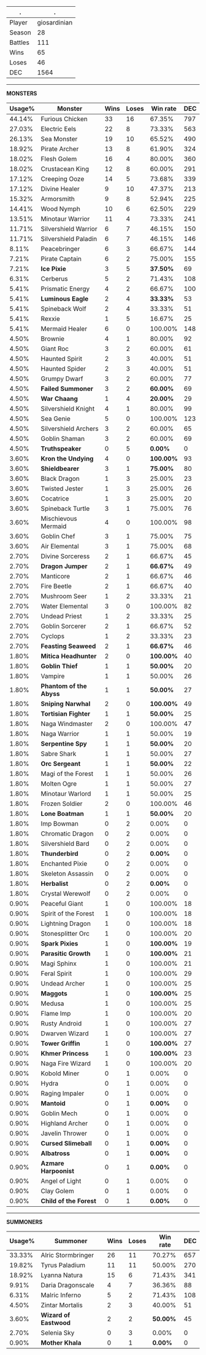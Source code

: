 .|.
|-|-
Player|giosardinian
Season|28
Battles|111
Wins|65
Loses|46
DEC|1564

---
**MONSTERS**

Usage%|Monster|Wins|Loses|Win rate|DEC|
-|-|-|-|-|-|
44.14%|Furious Chicken|33|16|67.35%|797|
27.03%|Electric Eels|22|8|73.33%|563|
26.13%|Sea Monster|19|10|65.52%|490|
18.92%|Pirate Archer|13|8|61.90%|324|
18.02%|Flesh Golem|16|4|80.00%|360|
18.02%|Crustacean King|12|8|60.00%|291|
17.12%|Creeping Ooze|14|5|73.68%|339|
17.12%|Divine Healer|9|10|47.37%|213|
15.32%|Armorsmith|9|8|52.94%|225|
14.41%|Wood Nymph|10|6|62.50%|229|
13.51%|Minotaur Warrior|11|4|73.33%|241|
11.71%|Silvershield Warrior|6|7|46.15%|150|
11.71%|Silvershield Paladin|6|7|46.15%|146|
8.11%|Peacebringer|6|3|66.67%|144|
7.21%|Pirate Captain|6|2|75.00%|155|
7.21%|**Ice Pixie**|3|5|**37.50%**|69|
6.31%|Cerberus|5|2|71.43%|108|
5.41%|Prismatic Energy|4|2|66.67%|100|
5.41%|**Luminous Eagle**|2|4|**33.33%**|53|
5.41%|Spineback Wolf|2|4|33.33%|51|
5.41%|Rexxie|1|5|16.67%|25|
5.41%|Mermaid Healer|6|0|100.00%|148|
4.50%|Brownie|4|1|80.00%|92|
4.50%|Giant Roc|3|2|60.00%|61|
4.50%|Haunted Spirit|2|3|40.00%|51|
4.50%|Haunted Spider|2|3|40.00%|51|
4.50%|Grumpy Dwarf|3|2|60.00%|77|
4.50%|**Failed Summoner**|3|2|**60.00%**|69|
4.50%|**War Chaang**|1|4|**20.00%**|29|
4.50%|Silvershield Knight|4|1|80.00%|99|
4.50%|Sea Genie|5|0|100.00%|123|
4.50%|Silvershield Archers|3|2|60.00%|65|
4.50%|Goblin Shaman|3|2|60.00%|69|
4.50%|**Truthspeaker**|0|5|**0.00%**|0|
3.60%|**Kron the Undying**|4|0|**100.00%**|93|
3.60%|**Shieldbearer**|3|1|**75.00%**|80|
3.60%|Black Dragon|1|3|25.00%|23|
3.60%|Twisted Jester|1|3|25.00%|26|
3.60%|Cocatrice|1|3|25.00%|20|
3.60%|Spineback Turtle|3|1|75.00%|76|
3.60%|Mischievous Mermaid|4|0|100.00%|98|
3.60%|Goblin Chef|3|1|75.00%|75|
3.60%|Air Elemental|3|1|75.00%|68|
2.70%|Divine Sorceress|2|1|66.67%|45|
2.70%|**Dragon Jumper**|2|1|**66.67%**|49|
2.70%|Manticore|2|1|66.67%|46|
2.70%|Fire Beetle|2|1|66.67%|40|
2.70%|Mushroom Seer|1|2|33.33%|21|
2.70%|Water Elemental|3|0|100.00%|82|
2.70%|Undead Priest|1|2|33.33%|25|
2.70%|Goblin Sorcerer|2|1|66.67%|52|
2.70%|Cyclops|1|2|33.33%|23|
2.70%|**Feasting Seaweed**|2|1|**66.67%**|46|
1.80%|**Mitica Headhunter**|2|0|**100.00%**|40|
1.80%|**Goblin Thief**|1|1|**50.00%**|20|
1.80%|Vampire|1|1|50.00%|26|
1.80%|**Phantom of the Abyss**|1|1|**50.00%**|27|
1.80%|**Sniping Narwhal**|2|0|**100.00%**|49|
1.80%|**Tortisian Fighter**|1|1|**50.00%**|25|
1.80%|Naga Windmaster|2|0|100.00%|47|
1.80%|Naga Warrior|1|1|50.00%|19|
1.80%|**Serpentine Spy**|1|1|**50.00%**|20|
1.80%|Sabre Shark|1|1|50.00%|27|
1.80%|**Orc Sergeant**|1|1|**50.00%**|22|
1.80%|Magi of the Forest|1|1|50.00%|26|
1.80%|Molten Ogre|1|1|50.00%|27|
1.80%|Minotaur Warlord|1|1|50.00%|25|
1.80%|Frozen Soldier|2|0|100.00%|46|
1.80%|**Lone Boatman**|1|1|**50.00%**|20|
1.80%|Imp Bowman|0|2|0.00%|0|
1.80%|Chromatic Dragon|0|2|0.00%|0|
1.80%|Silvershield Bard|0|2|0.00%|0|
1.80%|**Thunderbird**|0|2|**0.00%**|0|
1.80%|Enchanted Pixie|0|2|0.00%|0|
1.80%|Skeleton Assassin|0|2|0.00%|0|
1.80%|**Herbalist**|0|2|**0.00%**|0|
1.80%|Crystal Werewolf|0|2|0.00%|0|
0.90%|Peaceful Giant|1|0|100.00%|18|
0.90%|Spirit of the Forest|1|0|100.00%|18|
0.90%|Lightning Dragon|1|0|100.00%|18|
0.90%|Stonesplitter Orc|1|0|100.00%|20|
0.90%|**Spark Pixies**|1|0|**100.00%**|19|
0.90%|**Parasitic Growth**|1|0|**100.00%**|21|
0.90%|Magi Sphinx|1|0|100.00%|21|
0.90%|Feral Spirit|1|0|100.00%|29|
0.90%|Undead Archer|1|0|100.00%|25|
0.90%|**Maggots**|1|0|**100.00%**|25|
0.90%|Medusa|1|0|100.00%|25|
0.90%|Flame Imp|1|0|100.00%|20|
0.90%|Rusty Android|1|0|100.00%|27|
0.90%|Dwarven Wizard|1|0|100.00%|27|
0.90%|**Tower Griffin**|1|0|**100.00%**|27|
0.90%|**Khmer Princess**|1|0|**100.00%**|23|
0.90%|Naga Fire Wizard|1|0|100.00%|20|
0.90%|Kobold Miner|0|1|0.00%|0|
0.90%|Hydra|0|1|0.00%|0|
0.90%|Raging Impaler|0|1|0.00%|0|
0.90%|**Mantoid**|0|1|**0.00%**|0|
0.90%|Goblin Mech|0|1|0.00%|0|
0.90%|Highland Archer|0|1|0.00%|0|
0.90%|Javelin Thrower|0|1|0.00%|0|
0.90%|**Cursed Slimeball**|0|1|**0.00%**|0|
0.90%|**Albatross**|0|1|**0.00%**|0|
0.90%|**Azmare Harpoonist**|0|1|**0.00%**|0|
0.90%|Angel of Light|0|1|0.00%|0|
0.90%|Clay Golem|0|1|0.00%|0|
0.90%|**Child of the Forest**|0|1|**0.00%**|0|

---
**SUMMONERS**

Usage%|Summoner|Wins|Loses|Win rate|DEC|
-|-|-|-|-|-|
33.33%|Alric Stormbringer|26|11|70.27%|657|
19.82%|Tyrus Paladium|11|11|50.00%|270|
18.92%|Lyanna Natura|15|6|71.43%|341|
9.91%|Daria Dragonscale|4|7|36.36%|88|
6.31%|Malric Inferno|5|2|71.43%|108|
4.50%|Zintar Mortalis|2|3|40.00%|51|
3.60%|**Wizard of Eastwood**|2|2|**50.00%**|45|
2.70%|Selenia Sky|0|3|0.00%|0|
0.90%|**Mother Khala**|0|1|**0.00%**|0|
